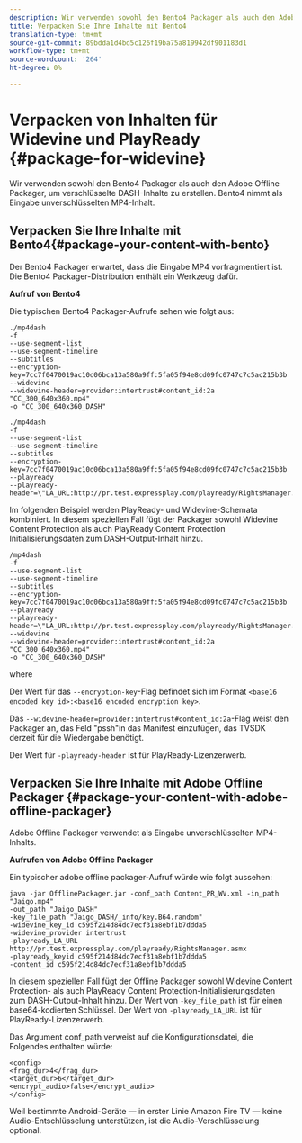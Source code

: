 ```yaml
---
description: Wir verwenden sowohl den Bento4 Packager als auch den Adobe Offline Packager, um verschlüsselte DASH-Inhalte zu erstellen. Bento4 nimmt als Eingabe unverschlüsselten MP4-Inhalt.
title: Verpacken Sie Ihre Inhalte mit Bento4
translation-type: tm+mt
source-git-commit: 89bdda1d4bd5c126f19ba75a819942df901183d1
workflow-type: tm+mt
source-wordcount: '264'
ht-degree: 0%

---
```



# Verpacken von Inhalten für Widevine und PlayReady {#package-for-widevine}

Wir verwenden sowohl den Bento4 Packager als auch den Adobe Offline Packager, um verschlüsselte DASH-Inhalte zu erstellen. Bento4 nimmt als Eingabe unverschlüsselten MP4-Inhalt.

## Verpacken Sie Ihre Inhalte mit Bento4{#package-your-content-with-bento}

Der Bento4 Packager erwartet, dass die Eingabe MP4 vorfragmentiert ist. Die Bento4 Packager-Distribution enthält ein Werkzeug dafür.

**Aufruf von Bento4**

Die typischen Bento4 Packager-Aufrufe sehen wie folgt aus:

```
./mp4dash
-f
--use-segment-list
--use-segment-timeline
--subtitles
--encryption-key=7cc7f0470019ac10d06bca13a580a9ff:5fa05f94e8cd09fc0747c7c5ac215b3b
--widevine
--widevine-header=provider:intertrust#content_id:2a "CC_300_640x360.mp4"
-o "CC_300_640x360_DASH"
```

```
./mp4dash
-f
--use-segment-list
--use-segment-timeline
--subtitles
--encryption-key=7cc7f0470019ac10d06bca13a580a9ff:5fa05f94e8cd09fc0747c7c5ac215b3b
--playready
--playready-header=\"LA_URL:http://pr.test.expressplay.com/playready/RightsManager.asmx\"
```

Im folgenden Beispiel werden PlayReady- und Widevine-Schemata kombiniert. In diesem speziellen Fall fügt der Packager sowohl Widevine Content Protection als auch PlayReady Content Protection Initialisierungsdaten zum DASH-Output-Inhalt hinzu.

```
/mp4dash
-f
--use-segment-list
--use-segment-timeline
--subtitles
--encryption-key=7cc7f0470019ac10d06bca13a580a9ff:5fa05f94e8cd09fc0747c7c5ac215b3b
--playready
--playready-header=\"LA_URL:http://pr.test.expressplay.com/playready/RightsManager.asmx\"
--widevine
--widevine-header=provider:intertrust#content_id:2a "CC_300_640x360.mp4"
-o "CC_300_640x360_DASH"
```

where

Der Wert für das `--encryption-key`-Flag befindet sich im Format `<base16 encoded key id>:<base16 encoded encryption key>`.

Das `--widevine-header=provider:intertrust#content_id:2a`-Flag weist den Packager an, das Feld &quot;pssh&quot;in das Manifest einzufügen, das TVSDK derzeit für die Wiedergabe benötigt.

Der Wert für `-playready-header` ist für PlayReady-Lizenzerwerb.

## Verpacken Sie Ihre Inhalte mit Adobe Offline Packager {#package-your-content-with-adobe-offline-packager}

Adobe Offline Packager verwendet als Eingabe unverschlüsselten MP4-Inhalts.

**Aufrufen von Adobe Offline Packager**

Ein typischer adobe offline packager-Aufruf würde wie folgt aussehen:

```
java -jar OfflinePackager.jar -conf_path Content_PR_WV.xml -in_path "Jaigo.mp4"
-out_path "Jaigo_DASH"
-key_file_path "Jaigo_DASH/_info/key.B64.random"
-widevine_key_id c595f214d84dc7ecf31a8ebf1b7ddda5
-widevine_provider intertrust
-playready_LA_URL
http://pr.test.expressplay.com/playready/RightsManager.asmx
-playready_keyid c595f214d84dc7ecf31a8ebf1b7ddda5
-content_id c595f214d84dc7ecf31a8ebf1b7ddda5
```

In diesem speziellen Fall fügt der Offline Packager sowohl Widevine Content Protection- als auch PlayReady Content Protection-Initialisierungsdaten zum DASH-Output-Inhalt hinzu. Der Wert von `-key_file_path` ist für einen base64-kodierten Schlüssel. Der Wert von `-playready_LA_URL` ist für PlayReady-Lizenzerwerb.

Das Argument conf_path verweist auf die Konfigurationsdatei, die Folgendes enthalten würde:

```
<config>
<frag_dur>4</frag_dur>
<target_dur>6</target_dur>
<encrypt_audio>false</encrypt_audio>
</config>
```

Weil bestimmte Android-Geräte — in erster Linie Amazon Fire TV — keine Audio-Entschlüsselung unterstützen, ist die Audio-Verschlüsselung optional.
